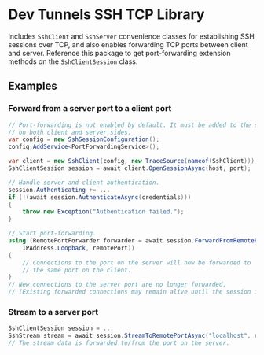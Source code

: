 # Dev Tunnels SSH TCP Library
Includes `SshClient` and `SshServer` convenience classes for establishing SSH sessions
over TCP, and also enables forwarding TCP ports between client and server. Reference this
package to get port-forwarding extension methods on the `SshClientSession` class.

## Examples

### Forward from a server port to a client port
```C#
// Port-forwarding is not enabled by default. It must be added to the session configuration
// on both client and server sides.
var config = new SshSessionConfiguration();
config.AddService<PortForwardingService>();

var client = new SshClient(config, new TraceSource(nameof(SshClient)));
SshClientSession session = await client.OpenSessionAsync(host, port);

// Handle server and client authentication.
session.Authenticating += ...
if (!(await session.AuthenticateAsync(credentials)))
{
	throw new Exception("Authentication failed.");
}

// Start port-forwarding.
using (RemotePortForwarder forwarder = await session.ForwardFromRemotePortAsync(
	IPAddress.Loopback, remotePort))
{
	// Connections to the port on the server will now be forwarded to
	// the same port on the client.
}
// New connections to the server port are no longer forwarded.
// (Existing forwarded connections may remain alive until the session is closed.)
```

### Stream to a server port
```C#
SshClientSession session = ...
SshStream stream = await session.StreamToRemotePortAsync("localhost", remotePort);
// The stream data is forwarded to/from the port on the server.
```
